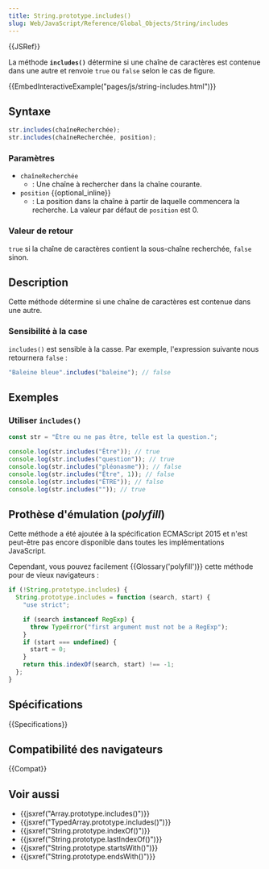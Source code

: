 ```yaml
---
title: String.prototype.includes()
slug: Web/JavaScript/Reference/Global_Objects/String/includes
---
```


{{JSRef}}

La méthode **`includes()`** détermine si une chaîne de caractères est contenue dans une autre et renvoie `true` ou `false` selon le cas de figure.

{{EmbedInteractiveExample("pages/js/string-includes.html")}}

## Syntaxe

```js
str.includes(chaîneRecherchée);
str.includes(chaîneRecherchée, position);
```

### Paramètres

- `chaîneRecherchée`
  - : Une chaîne à rechercher dans la chaîne courante.
- `position` {{optional_inline}}
  - : La position dans la chaîne à partir de laquelle commencera la recherche. La valeur par défaut de `position` est 0.

### Valeur de retour

`true` si la chaîne de caractères contient la sous-chaîne recherchée, `false` sinon.

## Description

Cette méthode détermine si une chaîne de caractères est contenue dans une autre.

### Sensibilité à la case

`includes()` est sensible à la casse. Par exemple, l'expression suivante nous retournera `false` :

```js
"Baleine bleue".includes("baleine"); // false
```

## Exemples

### Utiliser `includes()`

```js
const str = "Être ou ne pas être, telle est la question.";

console.log(str.includes("Être")); // true
console.log(str.includes("question")); // true
console.log(str.includes("pléonasme")); // false
console.log(str.includes("Être", 1)); // false
console.log(str.includes("ÊTRE")); // false
console.log(str.includes("")); // true
```

## Prothèse d'émulation (_polyfill_)

Cette méthode a été ajoutée à la spécification ECMAScript 2015 et n'est peut-être pas encore disponible dans toutes les implémentations JavaScript.

Cependant, vous pouvez facilement {{Glossary('polyfill')}} cette méthode pour de vieux navigateurs :

```js
if (!String.prototype.includes) {
  String.prototype.includes = function (search, start) {
    "use strict";

    if (search instanceof RegExp) {
      throw TypeError("first argument must not be a RegExp");
    }
    if (start === undefined) {
      start = 0;
    }
    return this.indexOf(search, start) !== -1;
  };
}
```

## Spécifications

{{Specifications}}

## Compatibilité des navigateurs

{{Compat}}

## Voir aussi

- {{jsxref("Array.prototype.includes()")}}
- {{jsxref("TypedArray.prototype.includes()")}}
- {{jsxref("String.prototype.indexOf()")}}
- {{jsxref("String.prototype.lastIndexOf()")}}
- {{jsxref("String.prototype.startsWith()")}}
- {{jsxref("String.prototype.endsWith()")}}
